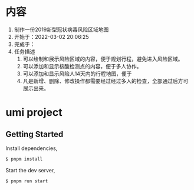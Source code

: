 # 内容

1. 制作一份2019新型冠状病毒风险区域地图
2. 开始于：2022-03-02 20:06:25
3. 完成于：
4. 任务描述
   1. 可以绘制和展示风险区域的内容，便于规划行程，避免进入风险区域。
   2. 可以添加和显示核酸检测点的内容，便于多人协作。
   3. 可以添加和显示风险人14天内的行程地图，便于
   4. 凡是新增、删除、修改操作都需要经过经过多人的检查，全部通过后方可展示出来。

# umi project

## Getting Started

Install dependencies,

```bash
$ pnpm install
```

Start the dev server,

```bash
$ pnpm run start
```
